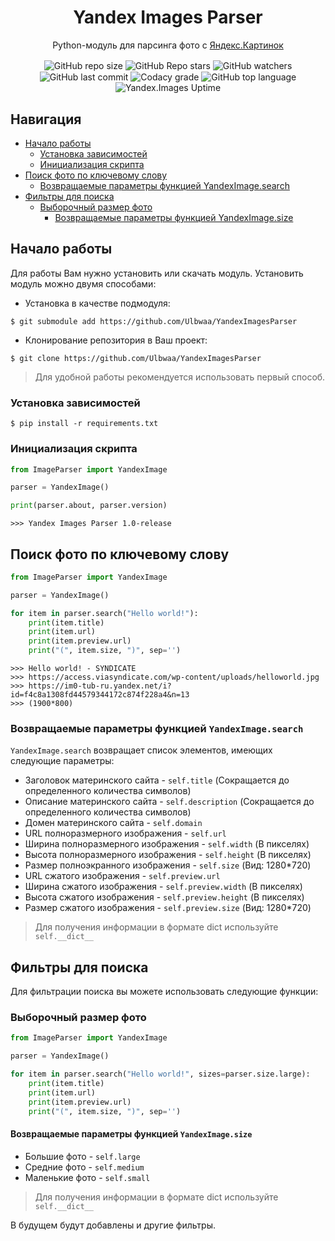 <div align="center">
  <h1>Yandex Images Parser</h1>
  <p>Python-модуль для парсинга фото с <a href="https://yandex.ru/images/">Яндекс.Картинок</a></p>

  <img align="center" src="https://img.shields.io/github/repo-size/Ulbwaa/YandexImagesParser" alt="GitHub repo size">
  <img align="center" src="https://img.shields.io/github/stars/Ulbwaa/YandexImagesParser" alt="GitHub Repo stars">
  <img align="center" src="https://img.shields.io/github/watchers/Ulbwaa/YandexImagesParser" alt="GitHub watchers">
  <img align="center" src="https://img.shields.io/github/last-commit/Ulbwaa/YandexImagesParser" alt="GitHub last commit">
  <img align="center" src="https://img.shields.io/codacy/grade/7733fc868fbc4da180e781d90cb30694" alt="Codacy grade">
  <img align="center" src="https://img.shields.io/github/languages/top/Ulbwaa/YandexImagesParser" alt="GitHub top language">
  <img align="center" src="https://img.shields.io/website?down_color=red&down_message=Down&label=Yandex.Images%20Uptime&up_color=blue&up_message=Up&url=https%3A%2F%2Fyandex.ru%2Fimages%2F" alt="Yandex.Images Uptime">
</div>

## Навигация

* [Начало работы](#начало-работы)
  * [Установка зависимостей](#инициализация-скрипта)
  * [Инициализация скрипта](#инициализация-скрипта)
* [Поиск фото по ключевому слову](#получение-информации-о-фильме-по-id-кинопоиска)
  * [Возвращаемые параметры функцией YandexImage.search](#возвращаемые-параметры-функцией-kpget_film)
* [Фильтры для поиска](#поиск-фильма-на-кинопоиске-по-ключевому-слову)
  * [Выборочный размер фото](#возвращаемые-параметры-функцией-kpsearch)
    * [Возвращаемые параметры функцией YandexImage.size](#возвращаемые-параметры-функцией-kpsearch)

## Начало работы
Для работы Вам нужно установить или скачать модуль. Установить модуль можно двумя способами:
* Установка в качестве подмодуля:
```
$ git submodule add https://github.com/Ulbwaa/YandexImagesParser
```

* Клонирование репозитория в Ваш проект:
```
$ git clone https://github.com/Ulbwaa/YandexImagesParser
```

> Для удобной работы рекомендуется использовать первый способ.

### Установка зависимостей
```
$ pip install -r requirements.txt
```

### Инициализация скрипта
```python
from ImageParser import YandexImage

parser = YandexImage()

print(parser.about, parser.version)
```

```
>>> Yandex Images Parser 1.0-release
```

## Поиск фото по ключевому слову
```python
from ImageParser import YandexImage

parser = YandexImage()

for item in parser.search("Hello world!"):
    print(item.title)
    print(item.url)
    print(item.preview.url)
    print("(", item.size, ")", sep='')
```

```
>>> Hello world! - SYNDICATE
>>> https://access.viasyndicate.com/wp-content/uploads/helloworld.jpg
>>> https://im0-tub-ru.yandex.net/i?id=f4c8a1308fd44579344172c874f228a4&n=13
>>> (1900*800)
```

### Возвращаемые параметры функцией `YandexImage.search`
`YandexImage.search` возвращает список элементов, имеющих следующие параметры:

* Заголовок материнского сайта - `self.title` (Сокращается до определенного количества символов)
* Описание материнского сайта - `self.description` (Сокращается до определенного количества символов)
* Домен материнского сайта - `self.domain`
* URL полноразмерного изображения - `self.url`
* Ширина полноразмерного изображения - `self.width` (В пикселях)
* Высота полноразмерного изображения - `self.height` (В пикселях)
* Размер полноэкранного изображения - `self.size` (Вид: 1280*720)
* URL сжатого изображения - `self.preview.url`
* Ширина сжатого изображения - `self.preview.width` (В пикселях)
* Высота сжатого изображения - `self.preview.height` (В пикселях)
* Размер сжатого изображения - `self.preview.size` (Вид: 1280*720)

> Для получения информации в формате dict используйте `self.__dict__`

## Фильтры для поиска
Для фильтрации поиска вы можете использовать следующие функции:

### Выборочный размер фото
```python
from ImageParser import YandexImage

parser = YandexImage()

for item in parser.search("Hello world!", sizes=parser.size.large):
    print(item.title)
    print(item.url)
    print(item.preview.url)
    print("(", item.size, ")", sep='')
```

#### Возвращаемые параметры функцией `YandexImage.size`
* Большие фото - `self.large`
* Средние фото - `self.medium`
* Маленькие фото - `self.small`

> Для получения информации в формате dict используйте `self.__dict__`

В будущем будут добавлены и другие фильтры.
